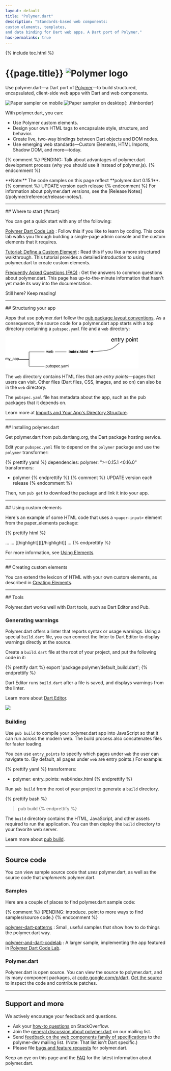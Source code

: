 ```yaml
---
layout: default
title: "Polymer.dart"
description: "Standards-based web components:
custom elements, templates,
and data binding for Dart web apps. A Dart port of Polymer."
has-permalinks: true
---
```


{% include toc.html %}

<h1>
  {{page.title}}
  <img src="images/polymer-logo.svg" alt="Polymer logo"
       style="vertical-align:baseline" height="35">
</h1>

Use polymer.dart—a Dart port of [Polymer](http://www.polymer-project.org)—to
build structured, encapsulated, client-side web apps with Dart and
web components.

![Paper sampler on mobile](images/iconbutton-small.png)
![Paper sampler on desktop](images/iconbutton-big.png){: .thinborder}

With polymer.dart, you can:

* Use Polymer custom elements.
* Design your own HTML tags to encapsulate style, structure, and behavior.
* Create live, two-way bindings between Dart objects and DOM nodes.
* Use emerging web standards—Custom Elements, HTML Imports, Shadow DOM,
  and more—today.

{% comment %}
PENDING: Talk about advantages of polymer.dart development process
(why you should use it instead of polymer.js).
{% endcomment %}

<aside class="alert alert-info" markdown="1">
**Note:**
The code samples on this page reflect **polymer.dart 0.15.1**.
{% comment %}
UPDATE version each release
{% endcomment %}
For information about polymer.dart versions, see the
[Release Notes](/polymer/reference/release-notes/).
</aside>


<hr>
## Where to start {#start}

You can get a quick start with any of the following:

[Polymer Dart Code Lab](/codelabs/polymer/)
: Follow this if you like to learn by coding.
This code lab walks you through building a single-page admin console and
the custom elements that it requires.

[Tutorial: Define a Custom Element](/docs/tutorials/polymer-intro/)
: Read this if you like a more structured walkthrough.
This tutorial provides a detailed introduction to using polymer.dart
to create custom elements.

[Frequently Asked Questions (FAQ)](faq.html)
: Get the answers to common questions about polymer.dart.
This page has up-to-the-minute information that
hasn't yet made its way into the documentation.

Still here? Keep reading!


<hr>
## Structuring your app

Apps that use polymer.dart follow the
[pub package layout conventions](/tools/pub/package-layout.html).
As a consequence, the source code for a polymer.dart app
starts with a top directory containing a
`pubspec.yaml` file and a `web` directory:

![app/pubspec.yaml, app/web/index.html](images/dir-simplest-structure.png)

The `web` directory contains HTML files that are
_entry points_—pages that users can visit.
Other files (Dart files, CSS, images, and so on)
can also be in the `web` directory.

The `pubspec.yaml` file has metadata about the app,
such as the pub packages that it depends on.

Learn more at
[Imports and Your App's Directory Structure](app-directories.html).

<hr>
## Installing polymer.dart

Get polymer.dart from pub.dartlang.org,
the Dart package hosting service.

Edit your `pubspec.yaml` file
to depend on the `polymer` package and
use the `polymer` transformer:

{% prettify yaml %}
dependencies:
  polymer: ">=0.15.1 <0.16.0"
transformers:
- polymer
{% endprettify %}
{% comment %}
UPDATE version each release
{% endcomment %}

Then, run `pub get` to download the package and link it into your app.


<hr>
## Using custom elements

Here's an example of some HTML code
that uses a `<paper-input>` element
from the paper_elements package:

<!-- from polymer/get_element/web/index.html -->
{% prettify html %}
<head>
  ...
  <link rel="import" href="[[highlight]]packages/paper_elements/paper_input.html[[/highlight]]">
  ...
</head>
<body unresolved>
  [[highlight]]<paper-input label="Type something..."></paper-input>[[/highlight]]
  ...
  <script type="application/dart">export 'package:polymer/init.dart';</script>
</body>
{% endprettify %}

For more information, see [Using Elements](using-elements/).


<hr>
## Creating custom elements

You can extend the lexicon of HTML with your own custom elements,
as described in
[Creating Elements](creating-elements/).


<hr>
## Tools

Polymer.dart works well with Dart tools, such as Dart Editor and Pub.

### Generating warnings

Polymer.dart offers a linter that reports syntax or usage warnings.
Using a special `build.dart` file,
you can connect the linter to Dart Editor to display warnings directly
at the source.

Create a `build.dart` file at the root of your project,
and put the following code in it:

{% prettify dart %}
export 'package:polymer/default_build.dart';
{% endprettify %}

Dart Editor runs `build.dart` after a file is saved, and
displays warnings from the linter.

Learn more about [Dart Editor](/tools/editor/).

<img src="polymer-warning-in-editor.png">

### Building

Use `pub build` to compile your polymer.dart app into JavaScript so that
it can run across the modern web. The build process also concatenates files
for faster loading.

You can use `entry_points` to specify which pages under `web`
the user can navigate to.
(By default, all pages under `web` are entry points.)
For example:

{% prettify yaml %}
transformers:
- polymer:
    entry_points: web/index.html
{% endprettify %}

Run `pub build` from the root of your project to generate a `build`
directory.

{% prettify bash %}
> pub build
{% endprettify %}

The `build` directory contains the HTML, JavaScript, and other assets
required to run the application. You can then deploy the `build` directory
to your favorite web server.

Learn more about [pub build](/tools/pub/cmd/pub-build.html).


<hr>

## Source code

You can view sample source code that _uses_ polymer.dart,
as well as the source code that _implements_ polymer.dart.


### Samples

Here are a couple of places to find polymer.dart sample code:

{% comment %}
{PENDING: introduce. point to more ways to find samples/source code.}
{% endcomment %}

[polymer-dart-patterns](https://github.com/dart-lang/polymer-dart-patterns)
: Small, useful samples that show how to do things the polymer.dart way.

[polymer-and-dart-codelab](https://github.com/dart-lang/polymer-and-dart-codelab)
: A larger sample, implementing the app featured in
[Polymer Dart Code Lab](/codelabs/polymer/).


### Polymer.dart

Polymer.dart is open source. You can view the source to polymer.dart,
and its many component packages, at [code.google.com/p/dart](https://code.google.com/p/dart/source/browse/branches/bleeding_edge/dart/pkg/).
[Get the source](https://code.google.com/p/dart/wiki/GettingTheSource)
to inspect the code and contribute patches.


<hr>

## Support and more

We actively encourage your feedback and questions.

* Ask your [how-to questions][so] on StackOverflow.
* Join the [general discussion about polymer.dart][web-list] on our mailing
  list.
* Send [feedback on the web components family of specifications][polymer-dev-list]
  to the polymer-dev mailing list.
  (Note: That list isn't Dart specific.)
* Please file [bugs and feature requests][dartbug] for polymer.dart.

[so]: http://stackoverflow.com/tags/dart
[web-list]: https://groups.google.com/a/dartlang.org/forum/#!forum/web
[polymer-dev-list]: https://groups.google.com/forum/?fromgroups=#!forum/polymer-dev
[dartbug]: https://code.google.com/p/dart/issues/entry?template=Defect%20report%20for%20Polymer

Keep an eye on this page and the [FAQ](faq.html)
for the latest information about polymer.dart.
